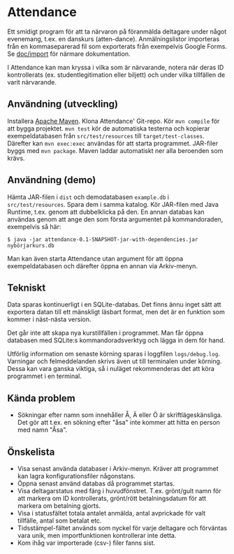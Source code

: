 Attendance
==========

Ett smidigt program för att ta närvaron på föranmälda deltagare under något
evenemang, t.ex. en danskurs (atten-dance). Anmälningslistor importeras från en
kommaseparerad fil som exporterats från exempelvis Google Forms. Se
[doc/import](doc/Import.md) för närmare dokumentation.

I Attendance kan man kryssa i vilka som är närvarande, notera när deras ID
kontrollerats (ex. studentlegitimation eller biljett) och under vilka tillfällen
de varit närvarande.

Användning (utveckling)
-----------------------

Installera [Apache Maven][]. Klona Attendance' Git-repo. Kör `mvn compile` för
att bygga projektet. `mvn test` kör de automatiska testerna och kopierar
exempeldatabasen från `src/test/resources` till `target/test-classes`. Därefter
kan `mvn exec:exec` användas för att starta programmet. JAR-filer byggs med `mvn
package`. Maven laddar automatiskt ner alla beroenden som krävs.

[apache maven]: http://maven.apache.org/

Användning (demo)
-----------------

Hämta JAR-filen i `dist` och demodatabasen `example.db` i
`src/test/resources`. Spara dem i samma katalog. Kör JAR-filen med Java Runtime,
t.ex. genom att dubbelklicka på den. En annan databas kan användas genom att
ange den som första argumentet på kommandoraden, exempelvis så här:

    $ java -jar attendance-0.1-SNAPSHOT-jar-with-dependencies.jar nybörjarkurs.db

Man kan även starta Attendance utan argument för att öppna exempeldatabasen och
därefter öppna en annan via Arkiv-menyn.

Tekniskt
--------

Data sparas kontinuerligt i en SQLite-databas. Det finns ännu inget sätt att
exportera datan till ett mänskligt läsbart format, men det är en funktion som
kommer i näst-nästa version.

Det går inte att skapa nya kurstillfällen i programmet. Man får öppna databasen
med SQLite:s kommandoradsverktyg och lägga in dem för hand.

Utförlig information om senaste körning sparas i loggfilen `logs/debug.log`.
Varningar och felmeddelanden skrivs även ut till terminalen under körning. Dessa
kan vara ganska viktiga, så i nuläget rekommenderas det att köra programmet i en
terminal.

Kända problem
-------------

* Sökningar efter namn som innehåller Å, Ä eller Ö är skriftlägeskänsliga. Det
gör att t.ex. en sökning efter "åsa" inte kommer att hitta en person med namn
"Åsa".

Önskelista
----------

* Visa senast använda databaser i Arkiv-menyn. Kräver att programmet kan lagra
  konfigurationsfiler någonstans.
* Öppna senast använd databas då programmet startas.
* Visa deltagarstatus med färg i huvudfönstret. T.ex. grönt/gult namn för att
  markera om ID kontrollerats, grönt/rött betalningsdatum för att markera om
  betalning gjorts.
* Visa i statusfältet totala antalet anmälda, antal avprickade för valt
  tillfälle, antal som betalat etc.
* Tidsstämpel-fältet används som nyckel för varje deltagare och förväntas vara
  unik, men importfunktionen kontrollerar inte detta.
* Kom ihåg var importerade (csv-) filer fanns sist.
